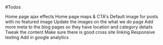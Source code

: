 #Todos

Home page ajax effects
Home page maps & CTA's
Default image for posts with no featured image
Update the images on the what we do page
Add more meta to the blog pages so they have location and category details
Tweak the content
Make sure there is good cross site linking
Responsive testing
Add in google analytics